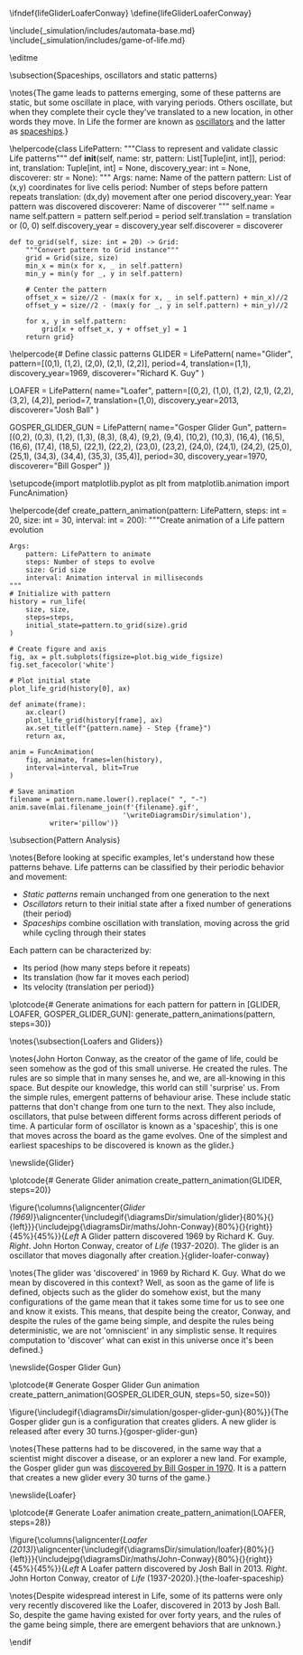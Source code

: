 \ifndef{lifeGliderLoaferConway}
\define{lifeGliderLoaferConway}

\include{_simulation/includes/automata-base.md}
\include{_simulation/includes/game-of-life.md}

\editme

\subsection{Spaceships, oscillators and static patterns}

\notes{The game leads to patterns emerging, some of these patterns are static, but some oscillate in place, with varying periods. Others oscillate, but when they complete their cycle they've translated to a new location, in other words they move. In Life the former are known as [oscillators](https://conwaylife.com/wiki/Oscillator) and the latter as [spaceships](https://conwaylife.com/wiki/Spaceship).}

\helpercode{class LifePattern:
    """Class to represent and validate classic Life patterns"""
    def __init__(self, 
                 name: str,
                 pattern: List[Tuple[int, int]],
                 period: int,
                 translation: Tuple[int, int] = None,
                 discovery_year: int = None,
                 discoverer: str = None):
        """
        Args:
            name: Name of the pattern
            pattern: List of (x,y) coordinates for live cells
            period: Number of steps before pattern repeats
            translation: (dx,dy) movement after one period
            discovery_year: Year pattern was discovered
            discoverer: Name of discoverer
        """
        self.name = name
        self.pattern = pattern
        self.period = period
        self.translation = translation or (0, 0)
        self.discovery_year = discovery_year
        self.discoverer = discoverer
    
    def to_grid(self, size: int = 20) -> Grid:
        """Convert pattern to Grid instance"""
        grid = Grid(size, size)
        min_x = min(x for x, _ in self.pattern)
        min_y = min(y for _, y in self.pattern)
        
        # Center the pattern
        offset_x = size//2 - (max(x for x, _ in self.pattern) + min_x)//2
        offset_y = size//2 - (max(y for _, y in self.pattern) + min_y)//2
        
        for x, y in self.pattern:
            grid[x + offset_x, y + offset_y] = 1
        return grid}

\helpercode{# Define classic patterns
GLIDER = LifePattern(
    name="Glider",
    pattern=[(0,1), (1,2), (2,0), (2,1), (2,2)],
    period=4,
    translation=(1,1),
    discovery_year=1969,
    discoverer="Richard K. Guy"
)

LOAFER = LifePattern(
    name="Loafer",
    pattern=[(0,2), (1,0), (1,2), (2,1), (2,2), (3,2), (4,2)],
    period=7,
    translation=(1,0),
    discovery_year=2013,
    discoverer="Josh Ball"
)

GOSPER_GLIDER_GUN = LifePattern(
    name="Gosper Glider Gun",
    pattern=[(0,2), (0,3), (1,2), (1,3), (8,3), (8,4), (9,2), (9,4), 
             (10,2), (10,3), (16,4), (16,5), (16,6), (17,4), (18,5),
             (22,1), (22,2), (23,0), (23,2), (24,0), (24,1), (24,2),
             (25,0), (25,1), (34,3), (34,4), (35,3), (35,4)],
    period=30,
    discovery_year=1970,
    discoverer="Bill Gosper"
)}

\setupcode{import matplotlib.pyplot as plt
from matplotlib.animation import FuncAnimation}

\helpercode{def create_pattern_animation(pattern: LifePattern, 
                              steps: int = 20, 
                              size: int = 30,
                              interval: int = 200):
    """Create animation of a Life pattern evolution
    
    Args:
        pattern: LifePattern to animate
        steps: Number of steps to evolve
        size: Grid size
        interval: Animation interval in milliseconds
    """
    # Initialize with pattern
    history = run_life(
        size, size,
        steps=steps,
        initial_state=pattern.to_grid(size).grid
    )
    
    # Create figure and axis
    fig, ax = plt.subplots(figsize=plot.big_wide_figsize)
    fig.set_facecolor('white')
    
    # Plot initial state
    plot_life_grid(history[0], ax)
    
    def animate(frame):
        ax.clear()
        plot_life_grid(history[frame], ax)
        ax.set_title(f"{pattern.name} - Step {frame}")
        return ax,
    
    anim = FuncAnimation(
        fig, animate, frames=len(history),
        interval=interval, blit=True
    )
    
    # Save animation
    filename = pattern.name.lower().replace(" ", "-")
    anim.save(mlai.filename_join(f'{filename}.gif',
                                '\writeDiagramsDir/simulation'),
              writer='pillow')}


\subsection{Pattern Analysis}

\notes{Before looking at specific examples, let's understand how these patterns behave. Life patterns can be classified by their periodic behavior and movement:
- *Static patterns* remain unchanged from one generation to the next
- *Oscillators* return to their initial state after a fixed number of generations (their period)
- *Spaceships* combine oscillation with translation, moving across the grid while cycling through their states

Each pattern can be characterized by:
- Its period (how many steps before it repeats)
- Its translation (how far it moves each period)
- Its velocity (translation per period)}

\plotcode{# Generate animations for each pattern
for pattern in [GLIDER, LOAFER, GOSPER_GLIDER_GUN]:
    generate_pattern_animations(pattern, steps=30)}

\notes{\subsection{Loafers and Gliders}}

\notes{John Horton Conway, as the creator of the game of life, could be seen somehow as the god of this small universe. He created the rules. The rules are so simple that in many senses he, and we, are all-knowing in this space. But despite our knowledge, this world can still 'surprise' us. From the simple rules, emergent patterns of behaviour arise. These include static patterns that don't change from one turn to the next. They also include, oscillators, that pulse between different forms across different periods of time. A particular form of oscillator is known as a 'spaceship', this is one that moves across the board as the game evolves. One of the simplest and earliest spaceships to be discovered is known as the glider.}

\newslide{Glider}

\plotcode{# Generate Glider animation
create_pattern_animation(GLIDER, steps=20)}

\figure{\columns{\aligncenter{*Glider (1969)*}\aligncenter{\includegif{\diagramsDir/simulation/glider}{80%}{}{left}}}{\includejpg{\diagramsDir/maths/John-Conway}{80%}{}{right}}{45%}{45%}}{*Left* A Glider pattern discovered 1969 by Richard K. Guy. *Right*. John Horton Conway, creator of *Life* (1937-2020). The glider is an oscillator that moves diagonally after creation.}{glider-loafer-conway}

\notes{The glider was 'discovered' in 1969 by Richard K. Guy. What do we mean by discovered in this context? Well, as soon as the game of life is defined, objects such as the glider do somehow exist, but the many configurations of the game mean that it takes some time for us to see one and know it exists. This means, that despite being the creator, Conway, and despite the rules of the game being simple, and despite the rules being deterministic, we are not 'omniscient' in any simplistic sense. It requires computation to 'discover' what can exist in this universe once it's been defined.} 

\newslide{Gosper Glider Gun}

\plotcode{# Generate Gosper Glider Gun animation
create_pattern_animation(GOSPER_GLIDER_GUN, steps=50, size=50)}

\figure{\includegif{\diagramsDir/simulation/gosper-glider-gun}{80%}}{The Gosper glider gun is a configuration that creates gliders. A new glider is released after every 30 turns.}{gosper-glider-gun}

\notes{These patterns had to be discovered, in the same way that a scientist might discover a disease, or an explorer a new land. For example, the Gosper glider gun was [discovered by Bill Gosper in 1970](https://conwaylife.com/wiki/Bill_Gosper). It is a pattern that creates a new glider every 30 turns of the game.}

\newslide{Loafer}

\plotcode{# Generate Loafer animation
create_pattern_animation(LOAFER, steps=28)}

\figure{\columns{\aligncenter{*Loafer (2013)*}\aligncenter{\includegif{\diagramsDir/simulation/loafer}{80%}{}{left}}}{\includejpg{\diagramsDir/maths/John-Conway}{80%}{}{right}}{45%}{45%}}{*Left* A Loafer pattern discovered by Josh Ball in 2013. *Right*. John Horton Conway, creator of *Life* (1937-2020).}{the-loafer-spaceship}

\notes{Despite widespread interest in Life, some of its patterns were only very recently discovered like the Loafer, discovered in 2013 by Josh Ball. So, despite the game having existed for over forty years, and the rules of the game being simple, there are emergent behaviors that are unknown.}

\endif

